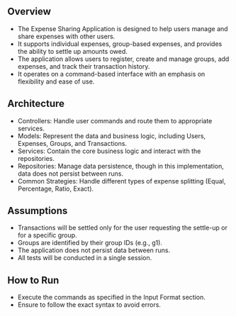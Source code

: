 ## Overview
- The Expense Sharing Application is designed to help users manage and share expenses with other users.
- It supports individual expenses, group-based expenses, and provides the ability to settle up amounts owed.
- The application allows users to register, create and manage groups, add expenses, and track their transaction history.
- It operates on a command-based interface with an emphasis on flexibility and ease of use.

## Architecture
- Controllers: Handle user commands and route them to appropriate services.
- Models: Represent the data and business logic, including Users, Expenses, Groups, and Transactions.
- Services: Contain the core business logic and interact with the repositories.
- Repositories: Manage data persistence, though in this implementation, data does not persist between runs.
- Common Strategies: Handle different types of expense splitting (Equal, Percentage, Ratio, Exact).

## Assumptions
- Transactions will be settled only for the user requesting the settle-up or for a specific group.
- Groups are identified by their group IDs (e.g., g1).
- The application does not persist data between runs.
- All tests will be conducted in a single session.

## How to Run
- Execute the commands as specified in the Input Format section.
- Ensure to follow the exact syntax to avoid errors.


